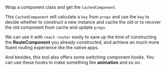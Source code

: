 Wrap a component class and get the `CachedComponent`.

This `CachedComponent` will calculate a `key` from `props` and use the `key` to decide whether to construct a new instance and cache the old or to recover the old component from cache and update `props`.

We can use it with `react-router` easily to save up the time of constructing the **RouteComponent** you already constructed, and achieve an much more fluent routing experience like the native apps.

And besides, this tool also offers some switching component hooks. You can use these hooks to make something like **animation** and so on.